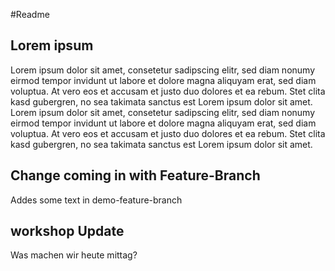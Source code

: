 #Readme

## Lorem ipsum

Lorem ipsum dolor sit amet, consetetur sadipscing elitr, 
sed diam nonumy eirmod tempor invidunt ut labore et dolore 
magna aliquyam erat, sed diam voluptua. At vero eos et 
accusam et justo duo dolores et ea rebum. Stet clita kasd 
gubergren, no sea takimata sanctus est Lorem ipsum dolor sit amet. 
Lorem ipsum dolor sit amet, consetetur sadipscing elitr, sed diam 
nonumy eirmod tempor invidunt ut labore et dolore magna aliquyam 
erat, sed diam voluptua. At vero eos et accusam et justo duo
dolores et ea rebum. Stet clita kasd gubergren, no sea takimata 
sanctus est Lorem ipsum dolor sit amet.

## Change coming in with Feature-Branch

Addes some text in demo-feature-branch

## workshop Update
Was machen wir heute mittag?